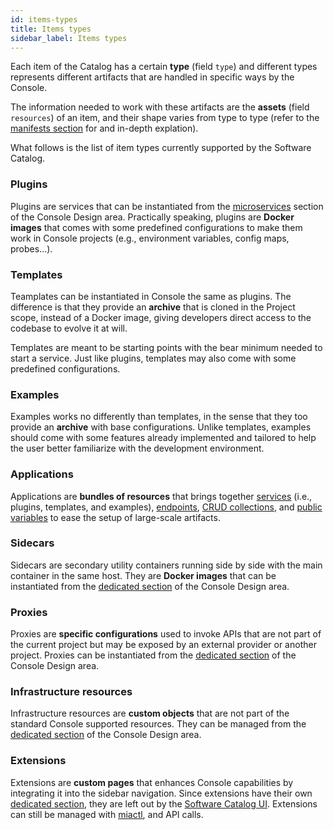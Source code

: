 ```yaml
---
id: items-types
title: Items types
sidebar_label: Items types
---
```


Each item of the Catalog has a certain **type** (field `type`) and different types represents different artifacts that are handled in specific ways by the Console.

The information needed to work with these artifacts are the **assets** (field `resources`) of an item, and their shape varies from type to type (refer to the [manifests section][items-manifest] for and in-depth explation).

What follows is the list of item types currently supported by the Software Catalog.

### Plugins

Plugins are services that can be instantiated from the [microservices](/development_suite/api-console/api-design/services.md) section of the Console Design area.
Practically speaking, plugins are **Docker images** that comes with some predefined configurations to make them work in Console projects (e.g., environment variables, config maps, probes...).

### Templates

Teamplates can be instantiated in Console the same as plugins. The difference is that they provide an **archive** that is cloned in the Project scope, instead of a Docker image, giving developers direct access to the codebase to evolve it at will.

Templates are meant to be starting points with the bear minimum needed to start a service. Just like plugins, templates may also come with some predefined configurations.

### Examples

Examples works no differently than templates, in the sense that they too provide an **archive** with base configurations. Unlike templates, examples should come with some features already implemented and tailored to help the user better familiarize with the development environment.

### Applications

Applications are **bundles of resources** that brings together [services](/development_suite/api-console/api-design/services.md) (i.e., plugins, templates, and examples), [endpoints](/development_suite/api-console/api-design/endpoints.md), [CRUD collections](/development_suite/api-console/api-design/crud_advanced.md), and [public variables](/development_suite/api-console/api-design/public_variables.md) to ease the setup of large-scale artifacts.

### Sidecars

Sidecars are secondary utility containers running side by side with the main container in the same host. They are **Docker images** that can be instantiated from the [dedicated section](/console/design-your-projects/sidecars.md) of the Console Design area.

### Proxies

Proxies are **specific configurations** used to invoke APIs that are not part of the current project but may be exposed by an external provider or another project. Proxies can be instantiated from the [dedicated section](/development_suite/api-console/api-design/proxy.md) of the Console Design area.

### Infrastructure resources

Infrastructure resources are **custom objects** that are not part of the standard Console supported resources. They can be managed from the [dedicated section](/console/design-your-projects/custom-resources/custom-resources.md) of the Console Design area.

### Extensions

Extensions are **custom pages** that enhances Console capabilities by integrating it into the sidebar navigation. Since extensions have their own [dedicated section](/console/company-configuration/extensions.md), they are left out by the [Software Catalog UI][ui]. Extensions can still be managed with [miactl][miactl], and API calls.

[miactl]: ../items-management/miactl.md
[ui]: ../items-management/ui.md
[items-manifest]: ../items-manifest//overview.md
